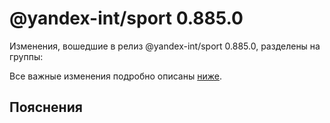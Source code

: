 # @yandex-int/sport 0.885.0

<!-- ЧЕЛОВЕЧЕСКОЕ ВСТУПЛЕНИЕ -->

Изменения, вошедшие в релиз @yandex-int/sport 0.885.0, разделены на группы:

Все важные изменения подробно описаны [ниже](#Пояснения).

## Пояснения

